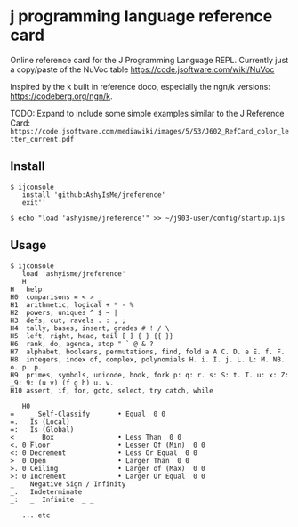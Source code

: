 # j programming language reference card

Online reference card for the J Programming Language REPL.
Currently just a copy/paste of the NuVoc table https://code.jsoftware.com/wiki/NuVoc

Inspired by the k built in reference doco, especially the ngn/k versions: https://codeberg.org/ngn/k.

TODO: Expand to include some simple examples similar to the J Reference Card:
`https://code.jsoftware.com/mediawiki/images/5/53/J602_RefCard_color_letter_current.pdf`

## Install

```
$ ijconsole
   install 'github:AshyIsMe/jreference'
   exit''

$ echo "load 'ashyisme/jreference'" >> ~/j903-user/config/startup.ijs
```

## Usage
```
$ ijconsole
   load 'ashyisme/jreference'
   H
H   help
H0  comparisons = < > _
H1  arithmetic, logical + * - %
H2  powers, uniques ^ $ ~ |
H3  defs, cut, ravels . : , ;
H4  tally, bases, insert, grades # ! / \
H5  left, right, head, tail [ ] { } {{ }}
H6  rank, do, agenda, atop " ` @ & ?
H7  alphabet, booleans, permutations, find, fold a A C. D. e E. f. F.
H8  integers, index of, complex, polynomials H. i. I. j. L. L: M. NB. o. p. p..
H9  primes, symbols, unicode, hook, fork p: q: r. s: S: t. T. u: x: Z: _9: 9: (u v) (f g h) u. v.
H10 assert, if, for, goto, select, try catch, while

   H0
=    _ Self-Classify       • Equal  0 0
=.   Is (Local)
=:   Is (Global)
<    _  Box                • Less Than  0 0
<. 0 Floor                 • Lesser Of (Min)  0 0
<: 0 Decrement             • Less Or Equal  0 0
>  0 Open                  • Larger Than  0 0
>. 0 Ceiling               • Larger of (Max)  0 0
>: 0 Increment             • Larger Or Equal  0 0
_    Negative Sign / Infinity
_.   Indeterminate
_:   _  Infinite  _ _

   ... etc
```
